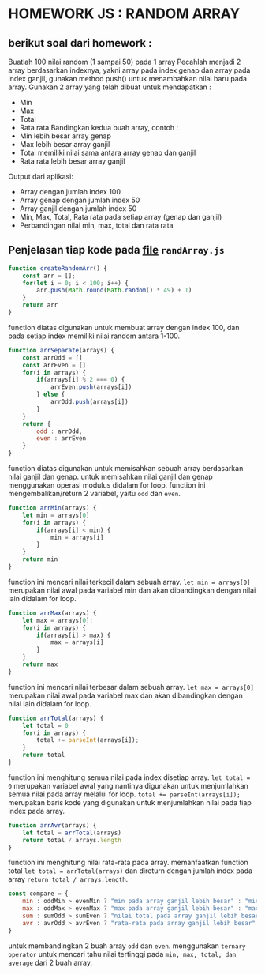 # HOMEWORK JS : RANDOM ARRAY
## berikut soal dari homework :
Buatlah 100 nilai random (1 sampai 50) pada 1 array
Pecahlah menjadi 2 array berdasarkan indexnya, yakni array pada index genap dan array pada index ganjil, gunakan method push() untuk menambahkan nilai baru pada array. Gunakan 2 array yang telah dibuat untuk mendapatkan :
- Min
- Max
- Total
- Rata rata
Bandingkan kedua buah array, contoh :
- Min lebih besar array genap
- Max lebih besar array ganjil
- Total memiliki nilai sama antara array genap dan ganjil
- Rata rata lebih besar array ganjil

Output dari aplikasi:
- Array dengan jumlah index 100
- Array genap dengan jumlah index 50
- Array ganjil dengan jumlah index 50
- Min, Max, Total, Rata rata pada setiap array (genap dan ganjil)
- Perbandingan nilai min, max, total dan rata rata

## Penjelasan tiap kode pada [file](https://github.com/daffasatrianegara/Homework-Rakamin-JS/blob/main/randArray.js) `randArray.js`
```javascript
function createRandomArr() {
    const arr = [];
    for(let i = 0; i < 100; i++) {
        arr.push(Math.round(Math.random() * 49) + 1)
    }
    return arr
}
```
function diatas digunakan untuk membuat array dengan index 100, dan pada setiap index memiliki nilai random antara 1-100.

```javascript
function arrSeparate(arrays) {
    const arrOdd = []
    const arrEven = []
    for(i in arrays) {
        if(arrays[i] % 2 === 0) {
            arrEven.push(arrays[i])
        } else {
            arrOdd.push(arrays[i])
        }
    }
    return {
        odd : arrOdd,
        even : arrEven
    }
}
```
function diatas digunakan untuk memisahkan sebuah array berdasarkan nilai ganjil dan genap. untuk memisahkan nilai ganjil dan genap menggunakan operasi modulus didalam for loop. function ini mengembalikan/return 2 variabel, yaitu `odd` dan `even`.

```javascript
function arrMin(arrays) {
    let min = arrays[0]
    for(i in arrays) {
        if(arrays[i] < min) {
            min = arrays[i]
        }
    }
    return min
}
```
function ini mencari nilai terkecil dalam sebuah array. `let min = arrays[0]` merupakan nilai awal pada variabel min dan akan dibandingkan dengan nilai lain didalam for loop.

``` javascript
function arrMax(arrays) {
    let max = arrays[0];
    for(i in arrays) {
        if(arrays[i] > max) {
            max = arrays[i]
        }
    }
    return max
}
```
function ini mencari nilai terbesar dalam sebuah array. `let max = arrays[0]` merupakan nilai awal pada variabel max dan akan dibandingkan dengan nilai lain didalam for loop.

```javascript
function arrTotal(arrays) {
    let total = 0
    for(i in arrays) {
        total += parseInt(arrays[i]);
    }
    return total
}
```
function ini menghitung semua nilai pada index disetiap array. `let total = 0` merupakan variabel awal yang nantinya digunakan untuk menjumlahkan semua nilai pada array melalui for loop. `total += parseInt(arrays[i]);` merupakan baris kode yang digunakan untuk menjumlahkan nilai pada tiap index pada array.

```javascript
function arrAvr(arrays) {
    let total = arrTotal(arrays)
    return total / arrays.length
}
```
function ini menghitung nilai rata-rata pada array. memanfaatkan function total `let total = arrTotal(arrays)` dan direturn dengan jumlah index pada array `return total / arrays.length`.

```javascript
const compare = {
    min : oddMin > evenMin ? "min pada array ganjil lebih besar" : "min pada array genap lebih besar",
    max : oddMax > evenMax ? "max pada array ganjil lebih besar" : "max pada array genap lebih besar",
    sum : sumOdd > sumEven ? "nilai total pada array ganjil lebih besar" : "nilai total pada array genap lebih besar",
    avr : avrOdd > avrEven ? "rata-rata pada array ganjil lebih besar" : "rata-rata pada array genap lebih besar"
}
```
untuk membandingkan 2 buah array `odd` dan `even`. menggunakan `ternary operator` untuk mencari tahu nilai tertinggi pada `min, max, total, dan average` dari 2 buah array.
